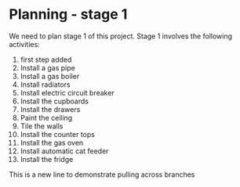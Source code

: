 # Planning - stage 1

We need to plan stage 1 of this project. Stage 1 involves the following activities:

1. first step added
1. Install a gas pipe
1. Install a gas boiler
1. Install radiators
1. Install electric circuit breaker
1. Install the cupboards
1. Install the drawers
1. Paint the ceiling
1. Tile the walls
1. Install the counter tops
1. Install the gas oven
1. Install automatic cat feeder
1. Install the fridge

This is a new line to demonstrate pulling across branches

